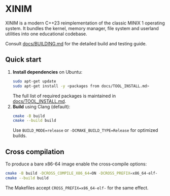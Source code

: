 # XINIM

XINIM is a modern C++23 reimplementation of the classic MINIX 1 operating system. It bundles the kernel, memory manager, file system and userland utilities into one educational codebase.

Consult [docs/BUILDING.md](docs/BUILDING.md) for the detailed build and testing guide.

## Quick start

1. **Install dependencies** on Ubuntu:
   ```bash
   sudo apt-get update
   sudo apt-get install -y <packages from docs/TOOL_INSTALL.md>
   ```
   The full list of required packages is maintained in [docs/TOOL_INSTALL.md](docs/TOOL_INSTALL.md).
2. **Build** using Clang (default):
   ```bash
   cmake -B build
   cmake --build build
   ```
   Use `BUILD_MODE=release` or `-DCMAKE_BUILD_TYPE=Release` for optimized builds.

## Cross compilation

To produce a bare x86-64 image enable the cross‑compile options:
```bash
cmake -B build -DCROSS_COMPILE_X86_64=ON -DCROSS_PREFIX=x86_64-elf-
cmake --build build
```
The Makefiles accept `CROSS_PREFIX=x86_64-elf-` for the same effect.

